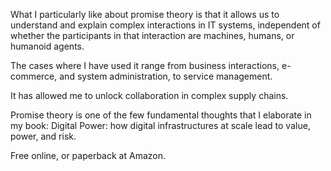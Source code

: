 What I particularly like about promise theory is that it allows us to understand and explain complex interactions in IT systems, independent of whether the participants in that interaction are machines, humans, or humanoid agents.

The cases where I have used it range from business interactions, e-commerce, and system administration, to service management.

It has allowed me to unlock collaboration in complex supply chains.

Promise theory is one of the few fundamental thoughts that I elaborate in my book: Digital Power: how digital infrastructures at scale lead to value, power, and risk.

Free online, or paperback at Amazon.
